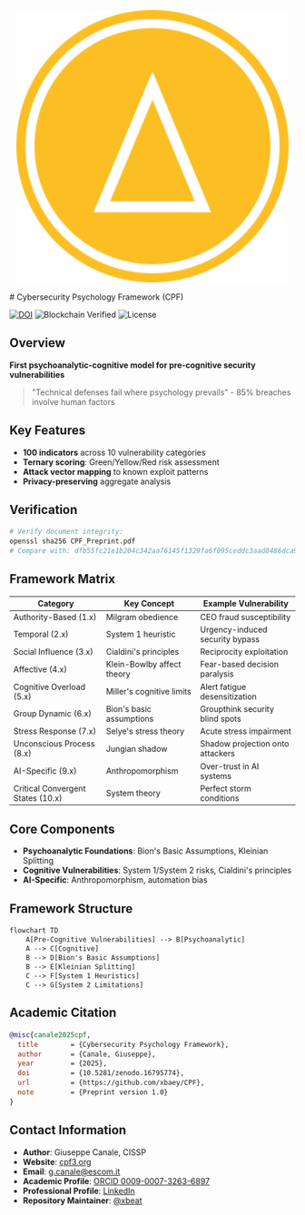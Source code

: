 <p align="center">
  <img src="logo.svg" alt="CPF Logo" width="480"/>
</p>
# Cybersecurity Psychology Framework (CPF)

[![DOI](https://zenodo.org/badge/DOI/10.5281/zenodo.16795774.svg)](https://doi.org/10.5281/zenodo.16795774)
![Blockchain Verified](https://img.shields.io/badge/Blockchain_Timestamp-2025--08--09-brightgreen)
![License](https://img.shields.io/badge/License-CC_BY--NC--SA_4.0-lightgrey.svg)

## Overview
**First psychoanalytic-cognitive model for pre-cognitive security vulnerabilities**

> "Technical defenses fail where psychology prevails" - 85% breaches involve human factors

## Key Features
- **100 indicators** across 10 vulnerability categories
- **Ternary scoring**: Green/Yellow/Red risk assessment
- **Attack vector mapping** to known exploit patterns
- **Privacy-preserving** aggregate analysis

## Verification
```bash
# Verify document integrity:
openssl sha256 CPF_Preprint.pdf
# Compare with: dfb55fc21e1b204c342aa76145f1329fa6f095ceddc3aad8486dca91a580fa96
```

## Framework Matrix
| Category                          | Key Concept                | Example Vulnerability            |
|-----------------------------------|----------------------------|----------------------------------|
| Authority-Based (1.x)             | Milgram obedience          | CEO fraud susceptibility         |
| Temporal (2.x)                    | System 1 heuristic         | Urgency-induced security bypass  |
| Social Influence (3.x)            | Cialdini's principles      | Reciprocity exploitation         |
| Affective (4.x)                   | Klein-Bowlby affect theory | Fear-based decision paralysis    |
| Cognitive Overload (5.x)          | Miller's cognitive limits  | Alert fatigue desensitization    |
| Group Dynamic (6.x)               | Bion's basic assumptions   | Groupthink security blind spots  |
| Stress Response (7.x)             | Selye's stress theory      | Acute stress impairment          |
| Unconscious Process (8.x)         | Jungian shadow             | Shadow projection onto attackers |
| AI-Specific (9.x)                 | Anthropomorphism           | Over-trust in AI systems         |
| Critical Convergent States (10.x) | System theory              | Perfect storm conditions         |

## Core Components
- **Psychoanalytic Foundations**: Bion's Basic Assumptions, Kleinian Splitting
- **Cognitive Vulnerabilities**: System 1/System 2 risks, Cialdini's principles
- **AI-Specific**: Anthropomorphism, automation bias


## Framework Structure
```mermaid
flowchart TD
    A[Pre-Cognitive Vulnerabilities] --> B[Psychoanalytic]
    A --> C[Cognitive]
    B --> D[Bion's Basic Assumptions]
    B --> E[Kleinian Splitting]
    C --> F[System 1 Heuristics]
    C --> G[System 2 Limitations]
```

## Academic Citation
```bibtex
@misc{canale2025cpf,
  title        = {Cybersecurity Psychology Framework},
  author       = {Canale, Giuseppe},
  year         = {2025}, 
  doi          = {10.5281/zenodo.16795774},
  url          = {https://github.com/xbaey/CPF},
  note         = {Preprint version 1.0}
}
```

## Contact Information
- **Author**: Giuseppe Canale, CISSP
- **Website**: [cpf3.org](https://cpf3.org)
- **Email**: [g.canale@escom.it](mailto:g.canale@escom.it)  
- **Academic Profile**: [ORCID 0009-0007-3263-6897](https://orcid.org/0009-0007-3263-6897)  
- **Professional Profile**: [LinkedIn](https://www.linkedin.com/in/giuseppe-canale)  
- **Repository Maintainer**: [@xbeat](https://github.com/xbeat)
